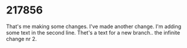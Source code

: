 # 217856
That's me making some changes. I've made another change.
I'm adding some text in the second line.
Thet's a text for a new branch..
the infinite change nr 2.
